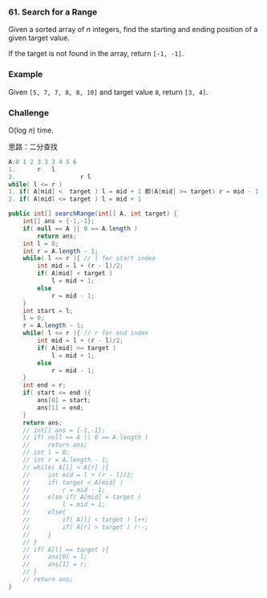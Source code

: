 ### 61. Search for a Range

Given a sorted array of *n* integers, find the starting and ending position of a given target value.

If the target is not found in the array, return `[-1, -1]`.

### Example

Given `[5, 7, 7, 8, 8, 10]` and target value `8`,
return `[3, 4]`.

### Challenge

O(log *n*) time.

思路：二分查找

```java
A:0 1 2 3 3 3 4 5 6
1.		r	l
2.					r l
while( l <= r )
1. if( A[mid] <  target ) l = mid + 1 即(A[mid] >= target) r = mid - 1
2. if( A[mid] <= target ) l = mid + 1  

public int[] searchRange(int[] A, int target) {
    int[] ans = {-1,-1};
    if( null == A || 0 == A.length )
        return ans;
    int l = 0;
    int r = A.length - 1;
    while( l <= r ){ // l for start index 
        int mid = l + (r - l)/2;
        if( A[mid] < target )
            l = mid + 1;
        else
            r = mid - 1;
    }
    int start = l;
    l = 0;
    r = A.length - 1;
    while( l <= r ){ // r for end index
        int mid = l + (r - l)/2;
        if( A[mid] <= target )
            l = mid + 1;
        else
            r = mid - 1;
    }
    int end = r;
    if( start <= end ){
        ans[0] = start;
        ans[1] = end;
    }
    return ans;
    // int[] ans = {-1,-1};
    // if( null == A || 0 == A.length )
    //     return ans;
    // int l = 0;
    // int r = A.length - 1;
    // while( A[l] < A[r] ){
    //     int mid = l + (r - l)/2;
    //     if( target < A[mid] )
    //         r = mid - 1;
    //     else if( A[mid] < target )
    //         l = mid + 1;
    //     else{
    //         if( A[l] < target ) l++;
    //         if( A[r] > target ) r--;
    //     }
    // }
    // if( A[l] == target ){
    //     ans[0] = l;
    //     ans[1] = r;
    // }
    // return ans;
}
```

